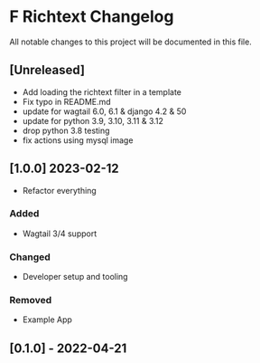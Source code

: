 # F Richtext Changelog

All notable changes to this project will be documented in this file.

## [Unreleased]

- Add loading the richtext filter in a template
- Fix typo in README.md
- update for wagtail 6.0, 6.1 & django 4.2 & 50
- update for python 3.9, 3.10, 3.11 & 3.12
- drop python 3.8 testing
- fix actions using mysql image

## [1.0.0] 2023-02-12

- Refactor everything

### Added

- Wagtail 3/4 support

### Changed

- Developer setup and tooling

### Removed

- Example App

## [0.1.0] - 2022-04-21

<!-- TEMPLATE - keep below to copy for new releases -->
<!--

## [x.y.z] - YYYY-MM-DD

### Added

- ...

### Changed

- ...

### Removed

- ...

-->

